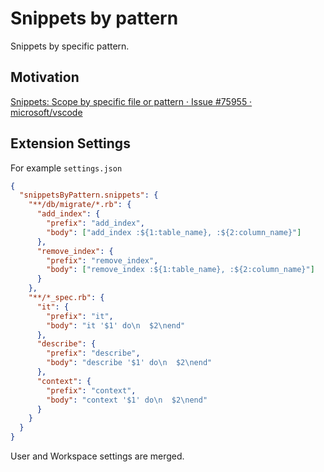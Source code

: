 # Snippets by pattern

Snippets by specific pattern.

## Motivation

[Snippets: Scope by specific file or pattern · Issue \#75955 · microsoft/vscode](https://github.com/microsoft/vscode/issues/75955)

## Extension Settings

For example `settings.json`

```json
{
  "snippetsByPattern.snippets": {
    "**/db/migrate/*.rb": {
      "add_index": {
        "prefix": "add_index",
        "body": ["add_index :${1:table_name}, :${2:column_name}"]
      },
      "remove_index": {
        "prefix": "remove_index",
        "body": ["remove_index :${1:table_name}, :${2:column_name}"]
      }
    },
    "**/*_spec.rb": {
      "it": {
        "prefix": "it",
        "body": "it '$1' do\n  $2\nend"
      },
      "describe": {
        "prefix": "describe",
        "body": "describe '$1' do\n  $2\nend"
      },
      "context": {
        "prefix": "context",
        "body": "context '$1' do\n  $2\nend"
      }
    }
  }
}
```

User and Workspace settings are merged.

